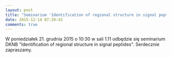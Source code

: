 ```yaml
---
layout: post
title: "Seminarium 'Identification of regional structure in signal peptides'"
date: 2015-12-14 07:20:43
comments: true
---
```


W poniedziałek 21. grudnia 2015 o 10:30 w sali 1.11 odbędzie się seminarium DKNB "Identification of regional structure in signal peptides". Serdecznie zapraszamy.
